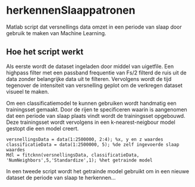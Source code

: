 # herkennenSlaappatronen
Matlab script dat versnellings data omzet in een periode van slaap door gebruik te maken van Machine Learning.

## Hoe het script werkt
Als eerste wordt de dataset ingeladen door middel van uigetfile. 
Een highpass filter met een passband frequentie van Fs/2 filterd de ruis uit de data zonder belangrijke data uit te filteren. 
Vervolgens wordt de tijd tegenover de intensiteit van versnelling geplot om de verkregen dataset visueel te maken.

Om een classificatiemodel te kunnen gebruiken wordt handmatig een trainingsset gemaakt. Door de rijen te specificeren waarin is aangenomen dat een periode van slaap plaats vindt wordt de trainingsset opgebouwd. Deze trainingsset wordt vervolgens in een k-nearest-neigbour model gestopt die een model creert. 

```
versnellingsData = data(1:2500000, 2:4); %x, y en z waardes
classificatieData = data(1:2500000, 5); %de zelf ingevoerde slaap waardes
Mdl = fitcknn(versnellingsData, classificatieData, 'NumNeighbors',5,'Standardize',1); %het getrainde model
```
In een tweede script wordt het getrainde model gebruikt om in een nieuwe dataset de periode van slaap te herkennen...
